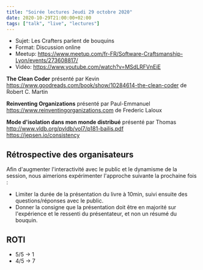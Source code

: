 ```yaml
---
title: "Soirée lectures Jeudi 29 octobre 2020"
date: 2020-10-29T21:00:00+02:00
tags: ["talk", "live", "lectures"]
---
```


- Sujet: Les Crafters parlent de bouquins
- Format: Discussion online
- Meetup: https://www.meetup.com/fr-FR/Software-Craftsmanship-Lyon/events/273608817/
- Vidéo: https://www.youtube.com/watch?v=MSdLRFVnEiE

**The Clean Coder** présenté par Kevin  
https://www.goodreads.com/book/show/10284614-the-clean-coder de Robert C. Martin  

**Reinventing Organizations** présenté par Paul-Emmanuel  
https://www.reinventingorganizations.com de Frederic Laloux   

**Mode d'isolation dans mon monde distribué** présenté par Thomas  
http://www.vldb.org/pvldb/vol7/p181-bailis.pdf  
https://jepsen.io/consistency  


## Rétrospective des organisateurs
Afin d'augmenter l'interactivité avec le public et le dynamisme de la session, nous aimerions expérimenter l'approche suivante la prochaine fois :
 - Limiter la durée de la présentation du livre à 10min, suivi ensuite des questions/réponses avec le public.
 - Donner la consigne que la présentation doit être en majorité sur l'expérience et le ressenti du présentateur, et non un résumé du bouquin.

## ROTI

- 5/5 -> 1  
- 4/5 -> 7

